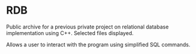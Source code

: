 # RDB
Public archive for a previous private project on relational database implementation using C++. Selected files displayed.

Allows a user to interact with the program using simplified SQL commands.
